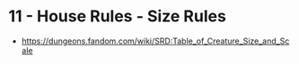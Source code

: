 # 11 - House Rules - Size Rules

- https://dungeons.fandom.com/wiki/SRD:Table_of_Creature_Size_and_Scale